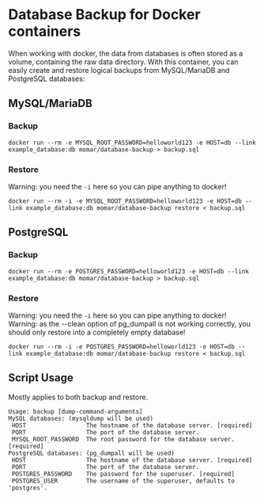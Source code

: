 # Database Backup for Docker containers
When working with docker, the data from databases is often stored as a volume, containing the raw data directory. With this container, you can easily create and restore logical backups from MySQL/MariaDB and PostgreSQL databases:

## MySQL/MariaDB

### Backup
```
docker run --rm -e MYSQL_ROOT_PASSWORD=helloworld123 -e HOST=db --link example_database:db momar/database-backup > backup.sql
```

### Restore
Warning: you need the `-i` here so you can pipe anything to docker!
```
docker run --rm -i -e MYSQL_ROOT_PASSWORD=helloworld123 -e HOST=db --link example_database:db momar/database-backup restore < backup.sql
```

## PostgreSQL

### Backup
```
docker run --rm -e POSTGRES_PASSWORD=helloworld123 -e HOST=db --link example_database:db momar/database-backup > backup.sql
```

### Restore
Warning: you need the `-i` here so you can pipe anything to docker!  
Warning: as the --clean option of pg_dumpall is not working correctly, you should only restore into a completely empty database!
```
docker run --rm -i -e POSTGRES_PASSWORD=helloworld123 -e HOST=db --link example_database:db momar/database-backup restore < backup.sql
```

<!--
## MongoDB

### Backup
```
docker run --rm -e MONGO_URI=mongodb://admin:helloworld123@db --link example_database:db momar/database-backup > backup.bin
```

### Restore
Warning: you need the `-i` here so you can pipe anything to docker!
```
docker run --rm -i -e MONGO_URI=mongodb://admin:helloworld123@db --link example_database:db momar/database-backup restore < backup.bin
```
-->

## Script Usage
Mostly applies to both backup and restore.

```
Usage: backup [dump-command-arguments]
MySQL databases: (mysqldump will be used)
 HOST                 The hostname of the database server. [required]
 PORT                 The port of the database server.
 MYSQL_ROOT_PASSWORD  The root password for the database server. [required]
PostgreSQL databases: (pg_dumpall will be used)
 HOST                 The hostname of the database server. [required]
 PORT                 The port of the database server.
 POSTGRES_PASSWORD    The password for the superuser. [required]
 POSTGRES_USER        The username of the superuser, defaults to 'postgres'.
```
